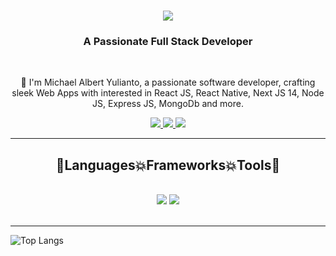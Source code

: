 <h1 align="center">
    <img src="https://readme-typing-svg.herokuapp.com/?font=Righteous&color=7e15f7&random=falsesize=35&center=true&vCenter=true&width=500&height=70&duration=2000&lines=Hi+There!+👋;+I'm+Farzeen+Ali+👨🏻‍💻;" />
</h1>

<h3 align="center">A Passionate Full Stack Developer</h3>

<br/>

<div align="center">
 
 🌱 I'm Michael Albert Yulianto, a passionate software developer, crafting sleek Web Apps with interested in React JS, React Native, Next JS 14, Node JS, Express JS, MongoDb and more.

 </div>
 
<div align="center"> 
  <a href="mailto:michaelalbertyulianto@gmail.com">
    <img src="https://img.shields.io/badge/Gmail-6C22A6?style=for-the-badge&logo=gmail&logoColor=white" />
  </a>
  <a href="https://www.instagram.com/mike_ay_/">
  <img src="https://img.shields.io/badge/Instagram-6C22A6?style=for-the-badge&logo=instagram&logoColor=white"/>
  </a>
    <!-- <a href="https://www.youtube.com/@MaikiMC" target="_blank">
     <img src="https://img.shields.io/badge/YouTube-D71313?style=for-the-badge&logo=youtube&logoColor=white" />
  </a> -->
  <a href="https://www.linkedin.com/in/michael-albert-yulianto-11517024b/" >
    <img src="https://img.shields.io/badge/LinkedIn-0077B5?style=for-the-badge&logo=linkedin&logoColor=white" />
  </a>
</div>

 <hr/>
 
<h2 align="center">🚀Languages💥Frameworks💥Tools🚀</h2>
<br/>
<div align="center">
    <img src="https://skillicons.dev/icons?i=react,javascript,express,nodejs,vscode,github,tailwind,git" />
    <img src="https://skillicons.dev/icons?i=css,bootstrap,html,mongodb,nextjs,mysql,php,laravel" /><br>
</div>

<br/>
<hr/>

![Top Langs](https://github-readme-stats.vercel.app/api/top-langs/?username=MichaelAlbertYulianto&layout=compact&theme=tokyonight)